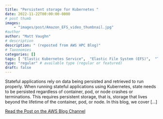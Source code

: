 ```yaml
---
title: "Persistent storage for Kubernetes "
date: 2022-11-22T00:00:00-0800
# post thumb
images:
    - "images/post/Amazon_EFS_video_thumbnail.jpg"
#author
author: "Matt Vaughn"
# description
description: " (reposted from AWS HPC Blog)"
# Taxonomies
categories: []
tags: [ "Elastic Kubernetes Service",  "Elastic File System (EFS)",  "Technical How-to",  "hpcblog", ]
type: "regular" # available type (regular or featured)
draft: false
---
```


Stateful applications rely on data being persisted and retrieved to run properly. When running stateful applications using Kubernetes, state needs to be persisted regardless of container, pod, or node crashes or terminations. This requires persistent storage, that is, storage that lives beyond the lifetime of the container, pod, or node. In this blog, we cover […]

<a href="https://aws.amazon.com/blogs/storage/persistent-storage-for-kubernetes/" class="btn btn-primary btn-lg active" role="button" aria-pressed="true" style="margin-top: 8px;">Read the Post on the AWS Blog Channel</a>